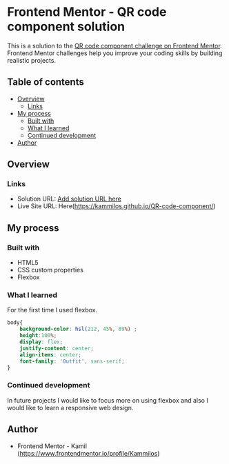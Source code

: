 # Frontend Mentor - QR code component solution

This is a solution to the [QR code component challenge on Frontend Mentor](https://www.frontendmentor.io/challenges/qr-code-component-iux_sIO_H). Frontend Mentor challenges help you improve your coding skills by building realistic projects.

## Table of contents

- [Overview](#overview)
  - [Links](#links)
- [My process](#my-process)
  - [Built with](#built-with)
  - [What I learned](#what-i-learned)
  - [Continued development](#continued-development)
- [Author](#author)

## Overview

### Links

- Solution URL: [Add solution URL here](https://your-solution-url.com)
- Live Site URL: Here(https://kammilos.github.io/QR-code-component/)

## My process

### Built with

- HTML5
- CSS custom properties
- Flexbox

### What I learned

For the first time I used flexbox.

```css
body{
    background-color: hsl(212, 45%, 89%) ;
    height:100%;
    display: flex;
    justify-content: center;
    align-items: center;
    font-family: 'Outfit', sans-serif;
}
```

### Continued development

In future projects I would like to focus more on using flexbox and also I would like to learn a responsive web design.

## Author

- Frontend Mentor - Kamil (https://www.frontendmentor.io/profile/Kammilos)
